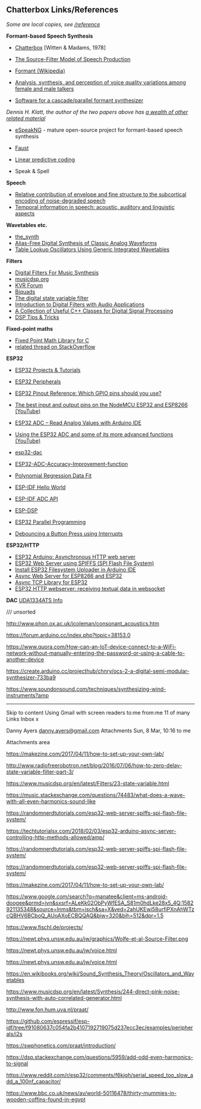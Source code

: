 ## Chatterbox Links/References

*Some are local copies, see [/reference](https://github.com/danja/chatterbox/tree/master/reference)*

**Formant-based Speech Synthesis**
* [Chatterbox](https://github.com/danja/chatterbox/blob/master/reference/Chatterbox-1976.pdf)  [Witten & Madams, 1978]

* [The Source-Filter Model of Speech Production](http://www.phon.ox.ac.uk/jcoleman/source_filter.htm)
* [Formant (Wikipedia)](https://en.wikipedia.org/wiki/Formant)
* [Analysis, synthesis, and perception of voice quality variations among female and male talkers](http://www.fon.hum.uva.nl/david/ma_ssp/doc/Klatt-1990-JAS000820.pdf)
* [Software for a cascade/parallel formant synthesizer](http://www.fon.hum.uva.nl/david/ma_ssp/doc/Klatt-1980-JAS000971.pdf)

*Dennis H. Klatt, the author of the two papers above has [a wealth of other related material](https://www.researchgate.net/scientific-contributions/2033647470_Dennis_H_Klatt)*

* [eSpeakNG](https://github.com/espeak-ng/espeak-ng) - mature open-source project for formant-based speech synthesis
* [Faust](https://faust.grame.fr/)

* [Linear predictive coding](https://en.wikipedia.org/wiki/Linear_predictive_coding)
* Speak & Spell

**Speech**
* [Relative contribution of envelope and fine structure to the subcortical encoding of noise-degraded speech](https://asa.scitation.org/doi/10.1121/1.4965248)
* [Temporal information in speech: acoustic, auditory and linguistic aspects](https://royalsocietypublishing.org/doi/pdf/10.1098/rstb.1992.0070)

**Wavetables etc.**
* [the_synth](https://github.com/dzlonline/the_synth)
* [Alias-Free Digital Synthesis of Classic Analog Waveforms](https://ccrma.stanford.edu/~stilti/papers/blit.pdf)
* [Table Lookup Oscillators Using Generic Integrated Wavetables](http://mtg.upf.edu/node/485)

**Filters**
* [Digital Filters For Music Synthesis](https://github.com/danja/chatterbox/blob/master/reference/karmafx_digitalfilters.pdf)
* [musicdsp.org](https://www.musicdsp.org/)
* [KVR Forum](https://www.kvraudio.com/forum/)
* [Biquads](https://www.earlevel.com/main/2003/02/28/biquads/)
* [The digital state variable filter](https://www.earlevel.com/main/2003/03/02/the-digital-state-variable-filter/)
* [Introduction to Digital Filters with Audio Applications](https://ccrma.stanford.edu/~jos/filters/)
* [A Collection of Useful C++ Classes for Digital Signal Processing](https://github.com/vinniefalco/DSPFilters)
* [DSP Tips & Tricks](https://web.archive.org/web/20070427190833/http://www.cspl.umd.edu/spm/tips-n-tricks/)

**Fixed-point maths**
* [Fixed Point Math Library for C](https://sourceforge.net/p/fixedptc/)
* [related thread on StackOverflow](https://stackoverflow.com/questions/10067510/fixed-point-arithmetic-in-c-programming)

**ESP32**
* [ESP32 Projects & Tutorials](https://randomnerdtutorials.com/projects-esp32/)
* [ESP32 Peripherals](https://randomnerdtutorials.com/esp32-pinout-reference-gpios/)
* [ESP32 Pinout Reference: Which GPIO pins should you use?](https://randomnerdtutorials.com/esp32-pinout-reference-gpios/)
* [The best input and output pins on the NodeMCU ESP32 and ESP8266 (YouTube)](https://www.youtube.com/watch?v=c0tMGlJVmkw)
* [ESP32 ADC – Read Analog Values with Arduino IDE](https://randomnerdtutorials.com/esp32-adc-analog-read-arduino-ide/)
* [Using the ESP32 ADC and some of its more advanced functions (YouTube)](https://www.youtube.com/watch?v=RlKMJknsNpo)
* [esp32-dac](https://github.com/wjslager/esp32-dac)
* [ESP32-ADC-Accuracy-Improvement-function](https://github.com/G6EJD/ESP32-ADC-Accuracy-Improvement-function)
* [Polynomial Regression Data Fit](https://arachnoid.com/polysolve/)

* [ESP-IDF Hello World](https://exploreembedded.com/wiki/Hello_World_with_ESP32_Explained)
* [ESP-IDF ADC API](https://docs.espressif.com/projects/esp-idf/en/latest/api-reference/peripherals/adc.html)
* [ESP-DSP](https://github.com/espressif/esp-dsp)
* [ESP32 Parallel Programming](https://home.roboticlab.eu/en/iot-open/getting_familiar_with_your_hardware_rtu_itmo_sut/esp/esp_parallel_programming)
* [Debouncing a Button Press using Interrupts](https://www.switchdoc.com/2018/04/esp32-tutorial-debouncing-a-button-press-using-interrupts/)

**ESP32/HTTP**
* [ESP32 Arduino: Asynchronous HTTP web server](https://techtutorialsx.com/2017/12/01/esp32-arduino-asynchronous-http-webserver/)
* [ESP32 Web Server using SPIFFS (SPI Flash File System)](https://randomnerdtutorials.com/esp32-web-server-spiffs-spi-flash-file-system/)
* [Install ESP32 Filesystem Uploader in Arduino IDE](https://randomnerdtutorials.com/install-esp32-filesystem-uploader-arduino-ide/)
* [Async Web Server for ESP8266 and ESP32](https://github.com/me-no-dev/ESPAsyncWebServer)
* [Async TCP Library for ESP32](https://github.com/me-no-dev/AsyncTCP)
* [ESP32 HTTP webserver: receiving textual data in websocket](https://techtutorialsx.com/2018/08/23/esp32-http-webserver-receiving-textual-data-in-websocket/)

**DAC**
[UDA1334ATS Info](https://lcav.gitbook.io/dsp-labs/passthrough/audio-io/dac)

/// unsorted

http://www.phon.ox.ac.uk/jcoleman/consonant_acoustics.htm

https://forum.arduino.cc/index.php?topic=38153.0

https://www.quora.com/How-can-an-IoT-device-connect-to-a-WiFi-network-without-manually-entering-the-password-or-using-a-cable-to-another-device

https://create.arduino.cc/projecthub/chnry/ocs-2-a-digital-semi-modular-synthesizer-733ba9

https://www.soundonsound.com/techniques/synthesizing-wind-instruments?amp

----



Skip to content
Using Gmail with screen readers
to:me from:me 
11 of many
Links
Inbox
x

Danny Ayers <danny.ayers@gmail.com>
Attachments
Sun, 8 Mar, 10:16
to me

Attachments area

https://makezine.com/2017/04/11/how-to-set-up-your-own-lab/

http://www.radiofreerobotron.net/blog/2016/07/06/how-to-zero-delay-state-variable-filter-part-3/

https://www.musicdsp.org/en/latest/Filters/23-state-variable.html

https://music.stackexchange.com/questions/74483/what-does-a-wave-with-all-even-harmonics-sound-like

https://randomnerdtutorials.com/esp32-web-server-spiffs-spi-flash-file-system/

https://techtutorialsx.com/2018/02/03/esp32-arduino-async-server-controlling-http-methods-allowed/amp/

https://randomnerdtutorials.com/esp32-web-server-spiffs-spi-flash-file-system/

https://randomnerdtutorials.com/esp32-web-server-spiffs-spi-flash-file-system/

https://makezine.com/2017/04/11/how-to-set-up-your-own-lab/

https://www.google.com/search?q=manatee&client=ms-android-doogee&prmd=ivn&sxsrf=ALeKk02ObPyWfESA_S81m0hdLke28x5_4Q:1582921135348&source=lnms&tbm=isch&sa=X&ved=2ahUKEwi58urfiPXnAhWTzcQBHV6BCboQ_AUoAXoECBQQAQ&biw=320&bih=512&dpr=1.5

https://www.fischl.de/projects/

https://newt.phys.unsw.edu.au/jw/graphics/Wolfe-et-al-Source-Filter.png

https://newt.phys.unsw.edu.au/jw/voice.html

https://newt.phys.unsw.edu.au/jw/voice.html

https://en.wikibooks.org/wiki/Sound_Synthesis_Theory/Oscillators_and_Wavetables

https://www.musicdsp.org/en/latest/Synthesis/244-direct-pink-noise-synthesis-with-auto-correlated-generator.html

http://www.fon.hum.uva.nl/praat/

https://github.com/espressif/esp-idf/tree/f91080637c054fa2b4107192719075d237ecc3ec/examples/peripherals/i2s

https://swphonetics.com/praat/introduction/

https://dsp.stackexchange.com/questions/5959/add-odd-even-harmonics-to-signal

https://www.reddit.com/r/esp32/comments/f6kjqh/serial_speed_too_slow_add_a_100nf_capacitor/

https://www.bbc.co.uk/news/av/world-50116478/thirty-mummies-in-wooden-coffins-found-in-egypt

